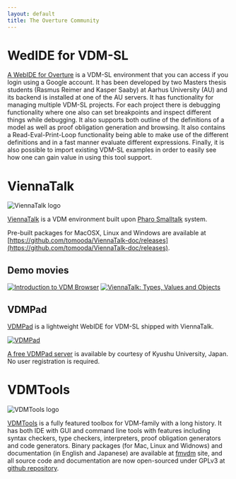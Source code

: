```yaml
---
layout: default
title: The Overture Community
---
```


# WedIDE for VDM-SL

[A WebIDE for Overture](http://ide.overturetool.org/) is a VDM-SL environment that you can access if you login using a Google account. It has been developed by two Masters thesis students (Rasmus Reimer and Kasper Saaby) at Aarhus University (AU) and its backend is installed at one of the AU servers. It has functionality for managing multiple VDM-SL projects. For each project there is debugging functionality where one also can set breakpoints and inspect different things while debugging. It also supports both outline of the definitions of a model as well as proof obligation generation and browsing. It also contains a Read-Eval-Print-Loop functionality being able to make use of the different definitions and in a fast manner evaluate different expressions. Finally, it is also possible to import existing VDM-SL examples in order to easily see how one can gain value in using this tool support.

# ViennaTalk

![ViennaTalk logo](https://raw.githubusercontent.com/tomooda/ViennaTalk-doc/master/images/ViennaTalk-logo-150.png)

[ViennaTalk](https://github.com/tomooda/ViennaTalk-doc/blob/master/README.md) is a VDM environment built upon [Pharo Smalltalk](http://pharo.org) system.

Pre-built packages for MacOSX, Linux and Windows are available at [https://github.com/tomooda/ViennaTalk-doc/releases](https://github.com/tomooda/ViennaTalk-doc/releases).

## Demo movies

[![Introduction to VDM Browser](http://img.youtube.com/vi/ZIR3fFPeTz0/1.jpg)](http://www.youtube.com/watch?v=ZIR3fFPeTz0)
[![ViennaTalk: Types, Values and Objects](http://img.youtube.com/vi/anZoWeA5vd0/1.jpg)](http://www.youtube.com/watch?v=anZoWeA5vd0)

## VDMPad
[VDMPad](https://github.com/tomooda/ViennaTalk-doc/blob/master/VDMPad.md) is a lightweight WebIDE for VDM-SL shipped with ViennaTalk.

[![VDMPad](http://img.youtube.com/vi/-tY1C-zsNw0/1.jpg)](http://www.youtube.com/watch?v=-tY1C-zsNw0)


[A free VDMPad server](http://vdmpad.csce.kyushu-u.ac.jp) is available by courtesy of Kyushu University, Japan.
No user registration is required.

# VDMTools

![VDMTools logo](https://avatars1.githubusercontent.com/u/16361443?v=3&s=100)

[VDMTools](http://fmvdm.org/) is a fully featured toolbox for VDM-family with a long history. It has both IDE with GUI and command line tools with features including syntax checkers, type checkers, interpreters, proof obligation generators and code generators. Binary packages (for Mac, Linux and Widnows) and documentation (in English and Japanese) are available at [fmvdm](http://fmvdm.org/) site, and all source code and documentation are now open-sourced under GPLv3 at [github repository](http://github.com/vdmtools/vdmtools/).

